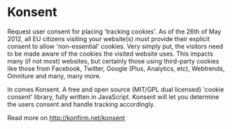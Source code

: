 Konsent
======

Request user consent for placing 'tracking cookies'.
As of the 26th of May 2012, all EU citizens visiting your website(s) must provide their explicit consent to allow 'non-essential' cookies. Very simply put, the visitors need to be made aware of the cookies the visited website uses.
This impacts many (if not most) websites, but certainly those using third-party cookies like those from Facebook, Twitter, Google (Plus, Analytics, etc), Webtrends, Omniture and many, many more.

In comes Konsent. A free and open source (MIT/GPL dual licensed) 'cookie consent' library, fully written in JavaScript. Konsent will let you determine the users consent and handle tracking accordingly.

Read more on http://konfirm.net/konsent